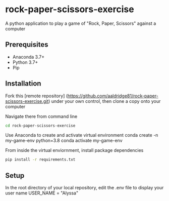 # rock-paper-scissors-exercise

A python application to play a game of "Rock, Paper, Scissors" against a computer

## Prerequisites
+ Anaconda 3.7+
+ Python 3.7+
+ Pip

## Installation
Fork this [remote repository] (https://github.com/aaldridge81/rock-paper-scissors-exercise.git) under your own control, then clone a copy onto your computer

Navigate there from command line 
```sh
cd rock-paper-scissors-exercise
```

Use Anaconda to create and activate virtual environment 
conda create -n my-game-env python=3.8
conda activate my-game-env

From inside the virtual enviornment, install package dependencies 
```sh
pip install -r requirements.txt
```

## Setup 
In the root directory of your local repository, edit the .env file to display your user name 
    USER_NAME = "Alyssa"

    

